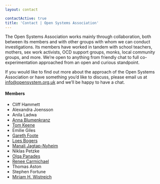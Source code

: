 ```yaml
---
layout: contact

contactActive: true
title: 'Contact | Open Systems Association'
---
```


The Open Systems Association works mainly through collaboration, both between its members and with other groups with whom we can conduct investigations.  Its members have worked in tandem with school teachers, mothers, sex work activists, OCD support groups, monks, local community groups, and more.  We’re open to anything from friendly chat to full co-experimentation approached from an open and curious standpoint.

If you would like to find out more about the approach of the Open Systems Association or have something you’d like to discuss, please email us at [info@opensystem.org.uk](mailto:info@opensystem.org.uk) and we’ll be happy to have a chat.

<h4>Members</h4>
<ul class='members'>
    <li>Cliff Hammett</li>
    <li>Alexandra Joensson</li>
    <li>Anila Ladwa</li>
    <li><a href="http://www.annablumenkranz.de">Anna Blumenkranz</a></li>
    <li><a href="http://www.theanthillsocial.co.uk">Tom Keene</a></li>
    <li>Emilie Giles</li>
    <li><a href="http://garethfoote.co.uk">Gareth Foote</a></li>
    <li><a href="http://www.loesbogers.com">Loes Bogers</a></li>
    <li><a href="http://www.manalijagtap.com">Manali Jagtap-Nyheim</a></li>
    <li>Niklas Petzke</li>
    <li><a href="http://www.olgapanades.com">Olga Panades</a></li>
    <li><a href="http://renee-carmichael.com">Renee Carmichael</a></li>
    <li>Thomas Aston</li>
    <li>Stephen Fortune</li>
    <li><a href="http://www.moistsomoist.org">Miriam H. Wistreich</a></li>
</ul>
